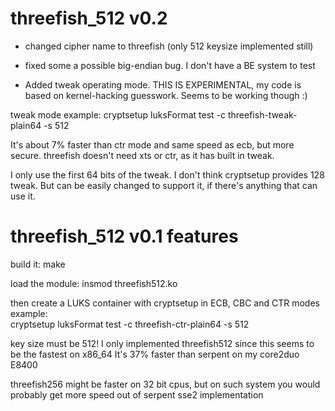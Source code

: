 # threefish_512 v0.2

* changed cipher name to threefish (only 512 keysize implemented still)
* fixed some a possible big-endian bug. I don't have a BE system to test

* Added tweak operating mode.
THIS IS EXPERIMENTAL, my code is based on kernel-hacking guesswork.
Seems to be working though :)

tweak mode example:
cryptsetup luksFormat test -c threefish-tweak-plain64 -s 512

It's about 7% faster than ctr mode and same speed as ecb, but more
secure. threefish doesn't need xts or ctr, as it has built in tweak. 

I only use the first 64 bits of the tweak. I don't think cryptsetup
provides 128 tweak. But can be easily changed to support it, if there's
anything that can use it.


# threefish_512 v0.1 features

build it: make

load the module: insmod threefish512.ko

then create a LUKS container with cryptsetup in ECB, CBC and CTR modes        
example:           
cryptsetup luksFormat test -c threefish-ctr-plain64 -s 512

key size must be 512!
I only implemented threefish512 since this seems to be the fastest on x86_64
It's 37% faster than serpent on my core2duo E8400

threefish256 might be faster on 32 bit cpus, but on such system you
would probably get more speed out of serpent sse2 implementation
